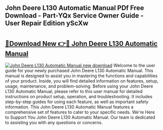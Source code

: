 ## John Deere L130 Automatic Manual PDf Free Download - Part-YQx Service Owner Guide - User Repair Edition yScXw

# <h2><a href="http://bc94537.oget.top/?id=John+Deere+L130+Automatic+Manual">🔗Download New 👉🔴 John Deere L130 Automatic Manual</a></h2>

[![John Deere L130 Automatic Manual new download](https://i.imgur.com/5g1atiW.png)](http://bc94537.oget.top/?id=John+Deere+L130+Automatic+Manual)
Welcome to the user guide for your newly purchased John Deere L130 Automatic Manual. This manual is designed to assist you in mastering the functions and capabilities of your product. Inside, you will find detailed information on features, setup, usage, maintenance, and problem-solving. Before using your John Deere L130 Automatic Manual, please refer to this user manual for detailed instructions on product setup, operation, and troubleshooting. It includes step-by-step guides for using each feature, as well as important safety information. This John Deere L130 Automatic Manual features a comprehensive set of features to cater to your specific needs. We're Here to Support You John Deere L130 Automatic Manual. Our team is dedicated to assisting you with any questions or concerns.
